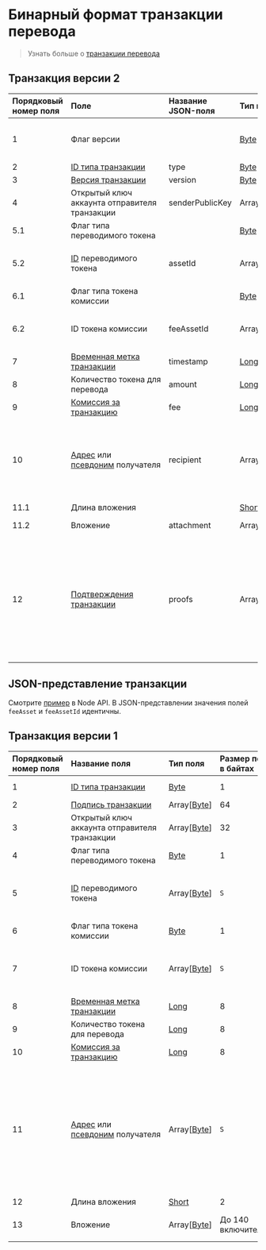 # Бинарный формат транзакции перевода

> Узнать больше о [транзакции перевода](/ru/blockchain/transaction-type/transfer-transaction)

## Транзакция версии 2

| Порядковый номер поля | Поле | Название JSON-поля | Тип поля | Размер поля в байтах | Комментарий |
| :--- | :--- | :--- | :--- | :--- | :--- |
| 1 | Флаг версии |  | [Byte](/ru/blockchain/blockchain/blockchain-data-types) | 1 | Указывает, что [версия транзакции](/ru/blockchain/transaction/transaction-version) является второй или выше.<br>Значение должно быть равно 0 |
| 2 | [ID типа транзакции](/ru/blockchain/transaction-type) | type | [Byte](/ru/blockchain/blockchain/blockchain-data-types) | 1 | Значение должно быть равно 4 |
| 3 | [Версия транзакции](/ru/blockchain/transaction/transaction-version) | version | [Byte](/ru/blockchain/blockchain/blockchain-data-types) | 1 | Значение должно быть равно 2 |
| 4 | Открытый ключ аккаунта отправителя транзакции | senderPublicKey | Array[[Byte](/ru/blockchain/blockchain/blockchain-data-types)] | 32 |  |
| 5.1 | Флаг типа переводимого токена |  | [Byte](/ru/blockchain/blockchain/blockchain-data-types) | 1 | 0 — [WAVES](/ru/blockchain/token/waves)<br>1 — другой токен |
| 5.2 | [ID](/ru/blockchain/token/token-id) переводимого токена | assetId | Array[[Byte](/ru/blockchain/blockchain/blockchain-data-types)] | `S` | `S` = 0 если значение поля 5 равно 0.<br>`S` = 32 если значение поля 5 не равно 0 |
| 6.1 | Флаг типа токена комиссии |  | [Byte](/ru/blockchain/blockchain/blockchain-data-types) | 1 | 0 — WAVES<br>1 — другой токен |
| 6.2 | ID токена комиссии | feeAssetId | Array[[Byte](/ru/blockchain/blockchain/blockchain-data-types)] | `S` | `S` = 0 если значение поля 7 равно 0.<br>`S` = 32 если значение поля 7 не равно 0 |
| 7 | [Временная метка транзакции](/ru/blockchain/transaction/transaction-timestamp) | timestamp | [Long](/ru/blockchain/blockchain/blockchain-data-types) | 8 |  |
| 8 | Количество токена для перевода | amount | [Long](/ru/blockchain/blockchain/blockchain-data-types) | 8 |  |
| 9 | [Комиссия за транзакцию](/ru/blockchain/transaction/transaction-fee) | fee | [Long](/ru/blockchain/blockchain/blockchain-data-types) | 8 |  |
| 10 | [Адрес](/ru/blockchain/account/address) или [псевдоним](/ru/blockchain/account/alias) получателя | recipient | Array[[Byte](/ru/blockchain/blockchain/blockchain-data-types)] | `S` | Если первым байтом поля является 1, то за ним следует адрес. `S` в этом случае равняется 26.<br>Если первым байтом поля является 2, то за ним следует псевдоним. В этом случае 8 <= `S` <= 34 |
| 11.1 | Длина вложения |  | [Short](/ru/blockchain/blockchain/blockchain-data-types) | 2 |  |
| 11.2 | Вложение | attachment | Array[[Byte](/ru/blockchain/blockchain/blockchain-data-types)] | До 140 включительно | Может включать произвольные данные |
| 12 | [Подтверждения транзакции](/ru/blockchain/transaction/transaction-proof) | proofs | Array[[Подтверждение](/ru/blockchain/transaction/transaction-proof)] | `S` | Если массив пустой, то `S` = 3.<br>Если массив не пустой, то `S` = 3 + 2 × `N` + (`P`<sub>1</sub> + `P`<sub>2</sub> + ... + `P`<sub>n</sub>),<br>где<br>`N` — количество подтверждений в массиве,<br>`P`<sub>n</sub> — размер N-го подтверждения в байтах.<br>Максимальное количество подтверждений в массиве — 8. Максимальный размер каждого подтверждения — 64 байта |

## JSON-представление транзакции

Смотрите [пример](https://nodes.wavesnodes.com/transactions/info/2UMEGNXwiRzyGykG8voDgxnwHA7w5aX5gmxdcf9DZZjL) в Node API. В JSON-представлении значения полей `feeAsset` и `feeAssetId` идентичны.  

## Транзакция версии 1

| Порядковый номер поля | Название поля | Тип поля | Размер поля в байтах | Комментарий |
| :--- | :--- | :--- | :--- | :--- |
| 1 | [ID типа транзакции](/ru/blockchain/transaction-type) | [Byte](/ru/blockchain/blockchain/blockchain-data-types) | 1 | Значение должно быть равно 4 |
| 2 | [Подпись транзакции](/ru/blockchain/transaction/transaction-signature) | Array[[Byte](/ru/blockchain/blockchain/blockchain-data-types)] | 64 |  |
| 3 | Открытый ключ аккаунта отправителя транзакции | Array[[Byte](/ru/blockchain/blockchain/blockchain-data-types)] | 32 |  |
| 4 | Флаг типа переводимого токена | [Byte](/ru/blockchain/blockchain/blockchain-data-types) | 1 | 0 — [WAVES](/ru/blockchain/token/waves)<br>1 — другой токен |
| 5 | [ID](/ru/blockchain/token/token-id) переводимого токена | Array[[Byte](/ru/blockchain/blockchain/blockchain-data-types)] | `S` | `S` = 0 если значение поля 4 равно 0.<br>`S` = 32 если значение поля 4 не равно 0 |
| 6 | Флаг типа токена комиссии | [Byte](/ru/blockchain/blockchain/blockchain-data-types) | 1 | 0 — WAVES<br>1 — другой токен |
| 7 | ID токена комиссии | Array[[Byte](/ru/blockchain/blockchain/blockchain-data-types)] | `S` | `S` = 0 если значение поля 4 равно 0.<br>`S` = 32 если значение поля 4 не равно 0 |
| 8 | [Временная метка транзакции](/ru/blockchain/transaction/transaction-timestamp) | [Long](/ru/blockchain/blockchain/blockchain-data-types) | 8 |  |
| 9 | Количество токена для перевода | [Long](/ru/blockchain/blockchain/blockchain-data-types) | 8 |  |
| 10 | [Комиссия за транзакцию](/ru/blockchain/transaction/transaction-fee) | [Long](/ru/blockchain/blockchain/blockchain-data-types) | 8 |  |
| 11 | [Адрес](/ru/blockchain/account/address) или [псевдоним](/ru/blockchain/account/alias) получателя | Array[[Byte](/ru/blockchain/blockchain/blockchain-data-types)] | `S` | Если первым байтом поля является 1, то за ним следует адрес. `S` в этом случае равняется 26<br>Если первым байтом поля является 2, то за ним следует псевдоним. В этом случае 8 <= `S` <= 34  |
| 12 | Длина вложения | [Short](/ru/blockchain/blockchain/blockchain-data-types) | 2 |  |
| 13 | Вложение | Array[[Byte](/ru/blockchain/blockchain/blockchain-data-types)] | До 140 включительно | Может включать произвольные данные |
